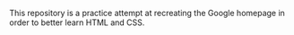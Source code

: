 This repository is a practice attempt at recreating the Google homepage in order to better learn HTML and CSS.
